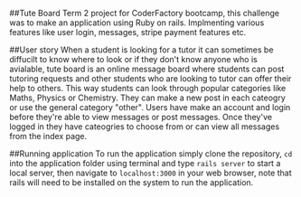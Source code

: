 ##Tute Board 
Term 2 project for CoderFactory bootcamp, this challenge was to make an application using Ruby on rails. Implmenting various features like user login, messages, stripe payment features etc. 

##User story 
When a student is looking for a tutor it can sometimes be diffucilt to know where to look or if they don't know anyone who is avialable, tute board is an online message board where students can post tutoring requests and other students who are looking to tutor can offer their help to others. This way students can look through popular categories like Maths, Physics or Chemistry. They can make a new post in each cateogry or use the general category "other". 
Users have make an account and login before they're able to view messages or post messages. Once they've logged in they have cateogries to choose from or can view all messages from the index page. 

##Running application
To run the application simply clone the repository, `cd` into the application folder using terminal and type `rails server` to start a local server, then navigate to `localhost:3000` in your web browser, note that rails will need to be installed on the system to run the application.

